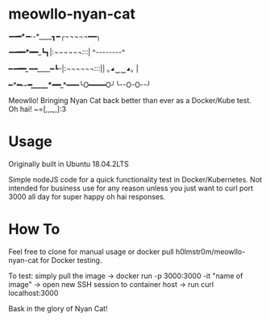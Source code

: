 # meowllo-nyan-cat

_━━___━____*___━--_*____┓━╭¬¬¬¬¬━━╮

_━━___━━*____━━___┗┓|:¬¬¬¬¬¬:::| ^--------^ 

━*━___━━____━━*____━┗-|:¬¬¬¬¬¬:::|| ｡◕‿‿◕｡ |

━_*____━--━_____*━━____*━━━╰O━━━━O╯╰--O-O--╯

Meowllo! Bringing Nyan Cat back better than ever as a Docker/Kube test. Oh hai! ~=[,,_,,]:3

# Usage

Originally built in Ubuntu 18.04.2LTS

Simple nodeJS code for a quick functionality test in Docker/Kubernetes. Not intended for business use for any reason unless you just want to curl port 3000 all day for super happy oh hai responses.

# How To

Feel free to clone for manual usage or docker pull h0lmstr0m/meowllo-nyan-cat for Docker testing.

To test: simply pull the image -> docker run -p 3000:3000 -it "name of image" -> open new SSH session to container host -> run curl localhost:3000

Bask in the glory of Nyan Cat!
